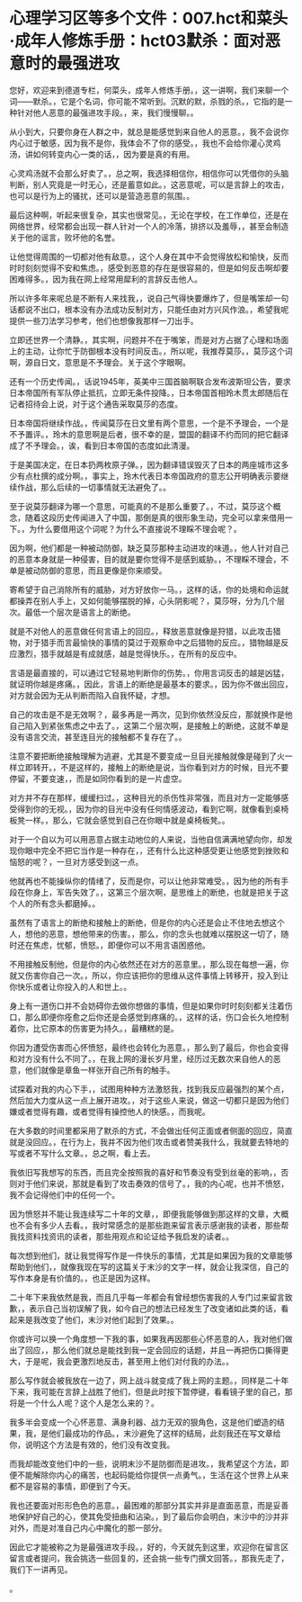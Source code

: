 # 心理学习区等多个文件：007.hct和菜头·成年人修炼手册：hct03默杀：面对恶意时的最强进攻

您好，欢迎来到德道专栏，何菜头，成年人修炼手册。，这一讲啊，我们来聊一个词——默杀。，它是个名词，你可能不常听到。沉默的默，杀戮的杀。，它指的是一种针对他人恶意的最强进攻手段。，来，我们慢慢聊。。

从小到大，只要你身在人群之中，就总是能感觉到来自他人的恶意。，我不会说你内心过于敏感，因为我不是你，我体会不了你的感受。，我也不会给你灌心灵鸡汤，讲如何转变内心一类的话，，因为要是真的有用。

心灵鸡汤就不会那么好卖了。，总之啊，我选择相信你，相信你可以凭借你的头脑判断，别人究竟是一时无心，还是蓄意如此。，这恶意呢，可以是言辞上的攻击，也可以是行为上的骚扰，还可以是营造恶意的氛围。。

最后这种啊，听起来很复杂，其实也很常见。，无论在学校，在工作单位，还是在网络世界，经常都会出现一群人针对一个人的冷落，排挤以及羞辱，，甚至会制造关于他的谣言，败坏他的名誉。

让他觉得周围的一切都对他有敌意。，这个人身在其中不会觉得放松和愉快，反而时时刻刻觉得不安和焦虑。，感受到恶意的存在是很容易的，但是如何反击啊却要困难得多。，因为我在网上经常用犀利的言辞反击他人。

所以许多年来呢总是不断有人来找我，，说自己气得快要爆炸了，但是嘴笨却一句话都说不出口，根本没有办法成功反制对方，只能任由对方兴风作浪。，希望我呢提供一些刀法学习参考，他们也想像我那样一刀出手。

立即还世界一个清静。，其实啊，问题并不在于嘴笨，而是对方占据了心理和场面上的主动，让你忙于防御根本没有时间反击。，所以呢，我推荐莫莎。，莫莎这个词啊，源自日文，意思是不予理会。关于这个字眼啊。

还有一个历史传闻。，话说1945年，英美中三国首脑啊联合发布波斯坦公告，要求日本帝国所有军队停止抵抗，立即无条件投降。，日本帝国首相玲木贯太郎随后在记者招待会上说，对于这个通告采取莫莎的态度。

日本帝国将继续作战。，传闻莫莎在日文里有两个意思，一个是不予理会，一个是不予置评。，玲木的意思啊是后者，很不幸的是，盟国的翻译不约而同的把它翻译成了不予理会。，诶，看到日本帝国的态度如此清漫。

于是美国决定，在日本扔两枚原子弹。，因为翻译错误毁灭了日本的两座城市这多少有点杜撰的成分啊。，事实上，玲木代表日本帝国政府的意志公开明确表示要继续作战，那么后续的一切事情就无法避免了。。

至于说莫莎翻译为哪一个意思，可能真的不是那么重要了。，不过，莫莎这个概念，随着这段历史传闻进入了中国，那倒是真的很形象生动，完全可以拿来借用一下。，为什么要借用这个词呢？为什么不直接说不理睬不理会呢？。

因为啊，他们都是一种被动防御，缺乏莫莎那种主动进攻的味道。，他人针对自己的恶意本身就是一种侵害，目的就是要你觉得不是感到威胁。，不理睬不理会，不单是被动防御的意思，而且更像是你来顺受。

寄希望于自己消除所有的威胁，对方好放你一马。，这样的话，你的处境和命运就都操弄在别人手上，又如何能够摆脱的掉，心头阴影呢？，莫莎呀，分为几个层次。最低一个层次是语言上的断绝。

就是不对他人的恶意做任何言语上的回应。，释放恶意就像是狩猎，以此攻击猎物，对于猎手而言最愉快的事情的莫过于观察命中之后猎物的反应。，猎物越是反应激烈，猎手就越是有成就感，越是觉得快乐。，在所有的反应中。

言语是最直接的，可以通过它轻易地判断你的伤势。，你用言词反击的越是凶猛，就证明你越是疼痛。，因此，言语上的断绝是最基本的要求。，因为你不做出回应，对方就会因为无从判断而陷入自我怀疑，才想。

自己的攻击是不是无效啊？，最多再是一两次，见到你依然没反应，那就换作是他自己陷入到紧张焦虑之中去了。，这第二个层次啊，是接触上的断绝，这就不单是没有语言交流，甚至连目光的接触都不复存在了。。

注意不要把断绝接触理解为逃避，尤其是不要变成一旦目光接触就像是碰到了火一样立即转开。，不是这样的，接触上的断绝是说，当你看到对方的时候，目光不要停留，不要变速，，而是如同你看到的是一片虚空。

对方并不存在那样，缓缓扫过。，这种目光的杀伤性非常强，而且对方一定能够感受得到你的无视。，因为你的目光中没有任何情感波动，看到它啊，就像看到桌椅板凳一样。，那么，它就会感觉到自己在你眼中就是桌椅板凳。。

对于一个自以为可以用恶意占据主动地位的人来说，当他自信满满地望向你，却发现你眼中完全不把它当作是一种存在，，还有什么比这种感受更让他感觉到挫败和恼怒的呢？，一旦对方感受到这一点。

他就再也不能操纵你的情绪了，反而是你，可以让他非常难受。，因为他的所有手段在你身上，军告失效了。，这第三个层次啊，是思维上的断绝，也就是把关于这个人的所有念头都磨掉。。

虽然有了语言上的断绝和接触上的断绝，但是你的内心还是会止不住地去想这个人，想他的恶意，想他带来的伤害。，那么，你的念头也就难以摆脱这一切了，随时还在焦虑，忧郁，愤怒。，即便你可以不用言语困惑他。

不用接触反制他，但是你的内心依然还在对方的恶意里。，那么现在每想一遍，你就又伤害你自己一次。，所以，你应该把你的思维从这件事情上转移开，投入到让你快乐或者让你投入的人和世上。。

身上有一道伤口并不会妨碍你去做你想做的事情，但是如果你时时刻刻都关注着伤口，那么即便你痊愈之后你还是会感觉到疼痛的。，这样的话，伤口会长久地控制着你，比它原本的伤害更为持久。，最糟糕的是。

你因为遭受伤害而心怀愤怒，最终也会转化为恶意。，那么到了最后，你也会变得和对方没有什么不同了。，在我上网的漫长岁月里，经历过无数次来自他人的恶意，他们就像是章鱼一样张开自己所有的触手。

试探着对我的内心下手，，试图用种种方法激怒我，找到我反应最强烈的某个点，然后加大力度从这一点上展开进攻。，对于这些人来说，做这一切都只是因为他们嫌或者觉得有趣，或者觉得有操控他人的快感。，而我呢。

在大多数的时间里都采用了默杀的方式，不会做出任何正面或者侧面的回应，简直就是没回应。，在行为上，我并不因为他们攻击或者赞美我什么，我就要去特地的写或者不写什么文章。，总之啊，看上去。

我依旧写我想写的东西，而且完全按照我的喜好和节奏没有受到丝毫的影响，，否则对于他们来说，那就是看到了攻击奏效的信号了。，我的内心呢，也并不愤怒，我不会记得他们中的任何一个。

因为愤怒并不能让我连续写二十年的文章，，即便我能够做到那这样的文章，大概也不会有多少人去看。，我时常感念的是那些跑来留言表示感谢我的读者，那些帮我找资料找资讯的读者，那些用观点和论证给予我启发的读者。。

每次想到他们，就让我觉得写作是一件快乐的事情，尤其是如果因为我的文章能够帮助到他们，，就像我现在写的这篇关于末沙的文字一样，就会让我深信，自己的写作本身是有价值的。，也正是因为这样。

二十年下来我依然是我，而且几乎每一年都会有曾经想伤害我的人专门过来留言致歉，，表示自己当初误解了我，如今自己的想法已经发生了改变诸如此类的话，看起来是我改变了他们，末沙对他们起到了效果。。

你或许可以换一个角度想一下我的事，如果我再因那些心怀恶意的人，我对他们做出了回应，，那么他们就总是能找到我一定会回应的话题，并且一再把伤口撕得更大，于是呢，我会更激烈地反击，甚至用上他们对付我的办法。。

那么写作就会被我放在一边了，网上战斗就变成了我上网的主题。，同样是二十年下来，我可能在言辞上战胜了他们，但是此时按下暂停键，看看镜子里的自己，那将是一个什么人呢？这个人是怎么来的？。

我多半会变成一个心怀恶意、满身利器、战力无双的狠角色，这是他们塑造的结果，我，是他们最成功的作品。，末沙避免了这样的结局，此刻我还在写文章给你，说明这个方法是有效的，他们没有改变我。

而我却能改变他们中的一些，说明末沙不是防御而是进攻。，我希望这个方法，即便不能解除你内心的痛苦，也起码能给你提供一点勇气。，生活在这个世界上从来都不是容易的事情，即便到了今天。

我也还要面对形形色色的恶意。，最困难的那部分其实并非是直面恶意，而是妥善地保护好自己的心，使其免受扭曲和沾染。，到了最后你会明白，末沙中的沙并非对外，而是对准自己内心中魔化的那一部分。

因此它才能被称之为是最强进攻手段。，好的，今天就先到这里，欢迎你在留言区留言或者提问，我会挑选一些回复的，还会挑一些专门撰文回答。，那我先走了，我们下一讲再见。

。